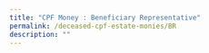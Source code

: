 ```yaml
---
title: "CPF Money : Beneficiary Representative"
permalink: /deceased-cpf-estate-monies/BR
description: ""
---
```

